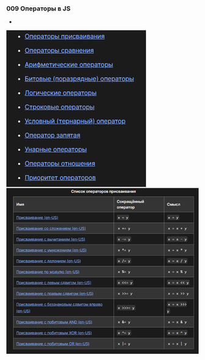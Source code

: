 ### **009 Операторы в JS**

-
![](_png/Pasted%20image%2020220908194603.png)![](_png/Pasted%20image%2020220908194607.png)